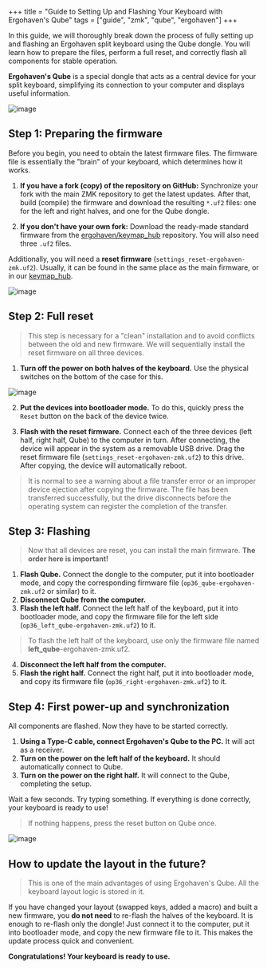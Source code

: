+++
title = "Guide to Setting Up and Flashing Your Keyboard with Ergohaven's Qube"
tags = ["guide", "zmk", "qube", "ergohaven"]
+++

In this guide, we will thoroughly break down the process of fully setting up and flashing an Ergohaven split keyboard using the Qube dongle. You will learn how to prepare the files, perform a full reset, and correctly flash all components for stable operation.

**Ergohaven's Qube** is a special dongle that acts as a central device for your split keyboard, simplifying its connection to your computer and displays useful information.

![image](/images/qube/qubes.png)

## Step 1: Preparing the firmware

Before you begin, you need to obtain the latest firmware files. The firmware file is essentially the "brain" of your keyboard, which determines how it works.

1. **If you have a fork (copy) of the repository on GitHub:** Synchronize your fork with the main ZMK repository to get the latest updates. After that, build (compile) the firmware and download the resulting `*.uf2` files: one for the left and right halves, and one for the Qube dongle.

2. **If you don't have your own fork:** Download the ready-made standard firmware from the <a href="https://github.com/ergohaven/keymap_hub" target="_blank">ergohaven/keymap_hub</a> repository. You will also need three `.uf2` files.

Additionally, you will need a **reset firmware** (`settings_reset-ergohaven-zmk.uf2`). Usually, it can be found in the same place as the main firmware, or in our <a href="https://github.com/ergohaven/keymap_hub" target="_blank">keymap_hub</a>.

![image](/images/qube/keymap_hub.png)

## Step 2: Full reset

> This step is necessary for a "clean" installation and to avoid conflicts between the old and new firmware. We will sequentially install the reset firmware on all three devices.

1. **Turn off the power on both halves of the keyboard.** Use the physical switches on the bottom of the case for this.

![image](/images/qube/buttons.png)

2. **Put the devices into bootloader mode.** To do this, quickly press the `Reset` button on the back of the device twice.

3. **Flash with the reset firmware.** Connect each of the three devices (left half, right half, Qube) to the computer in turn. After connecting, the device will appear in the system as a removable USB drive. Drag the reset firmware file (`settings_reset-ergohaven-zmk.uf2`) to this drive. After copying, the device will automatically reboot.

> It is normal to see a warning about a file transfer error or an improper device ejection after copying the firmware. The file has been transferred successfully, but the drive disconnects before the operating system can register the completion of the transfer. 

## Step 3: Flashing

> Now that all devices are reset, you can install the main firmware. **The order here is important!**

1. **Flash Qube.** Connect the dongle to the computer, put it into bootloader mode, and copy the corresponding firmware file (`op36_qube-ergohaven-zmk.uf2` or similar) to it.
2. **Disconnect Qube from the computer.**
3. **Flash the left half.** Connect the left half of the keyboard, put it into bootloader mode, and copy the firmware file for the left side (`op36_left_qube-ergohaven-zmk.uf2`) to it.
> To flash the left half of the keyboard, use only the firmware file named **left_qube**-ergohaven-zmk.uf2.
4. **Disconnect the left half from the computer.**
5. **Flash the right half.** Connect the right half, put it into bootloader mode, and copy its firmware file (`op36_right-ergohaven-zmk.uf2`) to it.

## Step 4: First power-up and synchronization

All components are flashed. Now they have to be started correctly.

1. **Using a Type-C cable, connect Ergohaven's Qube to the PC.** It will act as a receiver.
2. **Turn on the power on the left half of the keyboard.** It should automatically connect to Qube.
3. **Turn on the power on the right half.** It will connect to the Qube, completing the setup.

Wait a few seconds. Try typing something. If everything is done correctly, your keyboard is ready to use!
> If nothing happens, press the reset button on Qube once.

![image](/images/qube/op36_qube.png)

## How to update the layout in the future?

> This is one of the main advantages of using Ergohaven's Qube. All the keyboard layout logic is stored in it.

If you have changed your layout (swapped keys, added a macro) and built a new firmware, you **do not need** to re-flash the halves of the keyboard.
It is enough to re-flash only the dongle! Just connect it to the computer, put it into bootloader mode, and copy the new firmware file to it. This makes the update process quick and convenient.

**Congratulations! Your keyboard is ready to use.**
